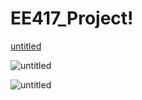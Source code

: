 # EE417_Project!


[untitled](https://user-images.githubusercontent.com/53300785/205728036-92045f43-e634-4561-9a20-14199088936c.png)


![untitled](https://user-images.githubusercontent.com/53300785/205727394-069a155b-bb1c-4d41-be97-92ff139986a9.png)


![untitled](https://user-images.githubusercontent.com/53300785/205726959-4064fd2e-531a-4105-8802-335b3730137b.png)
